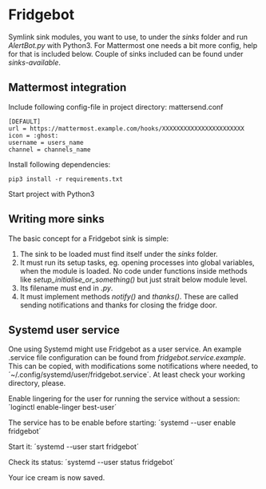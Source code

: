 # Fridgebot

Symlink sink modules, you want to use, to under the *sinks*
folder and run *AlertBot.py* with Python3. For Mattermost
one needs a bit more config, help for that is included below.
Couple of sinks included can be found under *sinks-available*.

## Mattermost integration
Include following config-file in project directory:
	mattersend.conf
	
	[DEFAULT]
	url = https://mattermost.example.com/hooks/XXXXXXXXXXXXXXXXXXXXXXX
	icon = :ghost:
	username = users_name
	channel = channels_name

Install following dependencies:

	pip3 install -r requirements.txt

Start project with Python3

## Writing more sinks

The basic concept for a Fridgebot sink is simple:

1. The sink to be loaded must find itself under the *sinks* folder.
2. It must run its setup tasks, eg. opening processes into global variables,
   when the module is loaded. No code under functions inside methods like
   *setup_initialise_or_something()* but just strait below module level.
3. Its filename must end in *.py*.
4. It must implement methods *notify()* and *thanks()*. These are called
   sending notifications and thanks for closing the fridge door.

## Systemd user service

One using Systemd might use Fridgebot as a user service. An example
.service file configuration can be found from *fridgebot.service.example*.
This can be copied, with modifications some notifications where needed,
to ´~/.config/systemd/user/fridgebot.service´. At least check your working
directory, please.

Enable lingering for the user for running the service without a session:
´loginctl enable-linger best-user´

The service has to be enable before starting:
´systemd --user enable fridgebot´

Start it:
´systemd --user start fridgebot´

Check its status:
´systemd --user status fridgebot´

Your ice cream is now saved.

